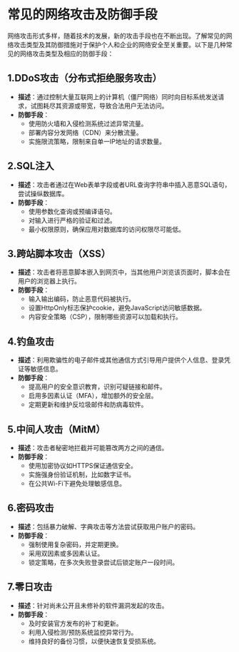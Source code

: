 # **常见的网络攻击及防御手段**

网络攻击形式多样，随着技术的发展，新的攻击手段也在不断出现。了解常见的网络攻击类型及其防御措施对于保护个人和企业的网络安全至关重要。以下是几种常见的网络攻击类型及相应的防御手段：

## **1.DDoS攻击（分布式拒绝服务攻击）**

- **描述**：通过控制大量互联网上的计算机（僵尸网络）同时向目标系统发送请求，试图耗尽其资源或带宽，导致合法用户无法访问。
- **防御手段**：
  - 使用防火墙和入侵检测系统过滤异常流量。
  - 部署内容分发网络（CDN）来分散流量。
  - 实施限流策略，限制来自单一IP地址的请求数量。

## **2.SQL注入**

- **描述**：攻击者通过在Web表单字段或者URL查询字符串中插入恶意SQL语句，尝试操纵数据库。
- **防御手段**：
  - 使用参数化查询或预编译语句。
  - 对输入进行严格的验证和过滤。
  - 最小权限原则，确保应用对数据库的访问权限尽可能低。

## **3.跨站脚本攻击（XSS）**

- **描述**：攻击者将恶意脚本嵌入到网页中，当其他用户浏览该页面时，脚本会在用户的浏览器上执行。
- **防御手段**：
  - 输入输出编码，防止恶意代码被执行。
  - 设置HttpOnly标志保护cookie，避免JavaScript访问敏感数据。
  - 内容安全策略（CSP），限制哪些资源可以加载和执行。

## **4.钓鱼攻击**

- **描述**：利用欺骗性的电子邮件或其他通信方式引导用户提供个人信息、登录凭证等敏感信息。
- **防御手段**：
  - 提高用户的安全意识教育，识别可疑链接和邮件。
  - 启用多因素认证（MFA），增加额外的安全层。
  - 定期更新和维护反垃圾邮件和防病毒软件。

## **5.中间人攻击（MitM）**

- **描述**：攻击者秘密地拦截并可能篡改两方之间的通信。
- **防御手段**：
  - 使用加密协议如HTTPS保证通信安全。
  - 实施强身份验证机制，比如数字证书。
  - 在公共Wi-Fi下避免处理敏感信息。

## **6.密码攻击**

- **描述**：包括暴力破解、字典攻击等方法尝试获取用户账户的密码。
- **防御手段**：
  - 强制使用复杂密码，并定期更换。
  - 采用双因素或多因素认证。
  - 锁定策略，在多次失败登录尝试后锁定账户一段时间。

## **7.零日攻击**

- **描述**：针对尚未公开且未修补的软件漏洞发起的攻击。
- **防御手段**：
  - 及时安装官方发布的补丁和更新。
  - 利用入侵检测/预防系统监控异常行为。
  - 维持良好的备份习惯，以便快速恢复受损系统。
